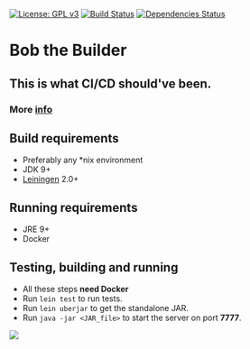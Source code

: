 [![License: GPL v3](https://img.shields.io/badge/license-GPL%20v3-blue.svg)](http://www.gnu.org/licenses/gpl-3.0)
[![Build Status](https://travis-ci.org/bob-cd/bob.svg?branch=master)](https://travis-ci.org/bob-cd/bob)
[![Dependencies Status](https://versions.deps.co/bob-cd/bob/status.png)](https://versions.deps.co/bob-cd/bob)

# Bob the Builder

## This is what CI/CD should've been.

### More [info](https://github.com/bob-cd/bob/blob/master/RATIONALE.md)

## Build requirements
- Preferably any *nix environment
- JDK 9+
- [Leiningen](https://leiningen.org/) 2.0+

## Running requirements
- JRE 9+
- Docker

## Testing, building and running
- All these steps **need Docker**
- Run `lein test` to run tests.
- Run `lein uberjar` to get the standalone JAR.
- Run `java -jar <JAR_file>` to start the server on port **7777**.

![](https://raw.githubusercontent.com/bob-cd/bob/master/resources/bob_cc.png)
